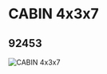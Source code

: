 # CABIN 4x3x7
## 92453
![CABIN 4x3x7](https://lc-www-live-s.legocdn.com/media/bricks/5/2/4610745.jpg)